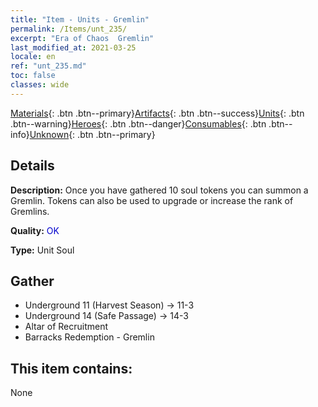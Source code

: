 ```yaml
---
title: "Item - Units - Gremlin"
permalink: /Items/unt_235/
excerpt: "Era of Chaos  Gremlin"
last_modified_at: 2021-03-25
locale: en
ref: "unt_235.md"
toc: false
classes: wide
---
```

 [Materials](/Items/){: .btn .btn--primary}[Artifacts](/Items/Artifacts/){: .btn .btn--success}[Units](/Items/Units/){: .btn .btn--warning}[Heroes](/Items/Heroes/){: .btn .btn--danger}[Consumables](/Items/Consumables/){: .btn .btn--info}[Unknown](/Items/Unknown/){: .btn .btn--primary}

## Details
 **Description:** Once you have gathered 10 soul tokens you can summon a Gremlin. Tokens can also be used to upgrade or increase the rank of Gremlins.

 **Quality:** <span style="color: #0000CD">OK</span>

 **Type:** Unit Soul

## Gather

*    Underground 11 (Harvest Season) -> 11-3 
*    Underground 14 (Safe Passage) -> 14-3 
*    Altar of Recruitment 
*    Barracks Redemption - Gremlin 

## This item contains:

  None

